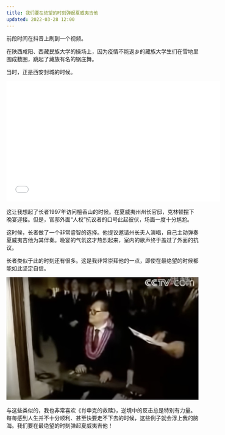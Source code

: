 ```yaml
---
title: 我们要在绝望的时刻弹起夏威夷吉他
updated: 2022-03-28 12:00
---
```


前段时间在抖音上刷到一个视频。

在陕西咸阳、西藏民族大学的操场上，因为疫情不能返乡的藏族大学生们在雪地里围成数圈，跳起了藏族有名的锅庄舞。

当时，正是西安封城的时候。

<iframe width="560" height="315" src="//player.bilibili.com/player.html?aid=765909369&bvid=BV1tr4y1e7xq&cid=491090762&page=1" scrolling="no" border="0" frameborder="no" framespacing="0" allowfullscreen="true"> </iframe>

<div class="divider"></div>

这让我想起了长者1997年访问檀香山的时候。在夏威夷州州长官邸，克林顿摆下晚宴迎接。但是，官邸外面“人权”抗议者的口号此起彼伏，场面一度十分尴尬。

这时候，长者做了一个非常睿智的选择。他提议邀请州长夫人演唱，自己主动弹奏夏威夷吉他为其伴奏。晚宴的气氛这才热烈起来，室内的歌声终于盖过了外面的抗议。

长者类似于此的时刻还有很多。这是我非常崇拜他的一点，即使在最绝望的时候都能如此坚定自信。

<p align="center">
<img src="/images/hawaii_guitar.jpg" alt="hawaii_guitar" width="800"/>
</p>

<div class="divider"></div>

与这些类似的，我也非常喜欢《肖申克的救赎》，逆境中的反击总是特别有力量。每每感到人生并不十分顺利、甚至快要走不下去的时候，这些例子就会浮上我的脑海。我们要在最绝望的时刻弹起夏威夷吉他！



